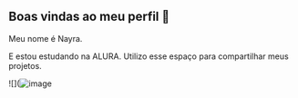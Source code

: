 ## Boas vindas ao meu perfil 🤍

Meu nome é Nayra.

E estou estudando na ALURA.
Utilizo esse espaço para compartilhar meus projetos.



![](![image](https://github.com/user-attachments/assets/bd66bb3b-3d43-4618-ad23-dda6ebfa6bbc)
